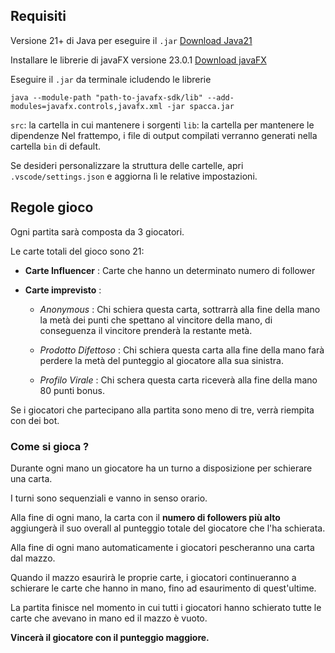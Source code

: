 ## Requisiti

Versione 21+ di Java per eseguire il `.jar`
[Download Java21](https://www.oracle.com/java/technologies/downloads/?er=221886)

Installare le librerie di javaFX versione 23.0.1
[Download javaFX](https://gluonhq.com/products/javafx/)

Eseguire il `.jar` da terminale icludendo le librerie
```
java --module-path "path-to-javafx-sdk/lib" --add-modules=javafx.controls,javafx.xml -jar spacca.jar
```

`src`: la cartella in cui mantenere i sorgenti
`lib`: la cartella per mantenere le dipendenze
Nel frattempo, i file di output compilati verranno generati nella cartella `bin` di default.

Se desideri personalizzare la struttura delle cartelle, apri `.vscode/settings.json` e aggiorna lì le relative impostazioni.


## Regole gioco

Ogni partita sarà composta da 3 giocatori.

Le carte totali del gioco sono 21:

- **Carte Influencer** : Carte che hanno un determinato numero di follower

- **Carte imprevisto** : 

	- *Anonymous* : Chi schiera questa carta, sottrarrà alla fine della mano la metà dei punti che spettano al vincitore della mano, di conseguenza il vincitore prenderà la restante metà.
	
	- *Prodotto Difettoso* : Chi schiera questa carta alla fine della mano farà perdere la metà del punteggio al giocatore alla sua sinistra.
	
	- *Profilo Virale* : Chi schera questa carta riceverà alla fine della mano 80 punti bonus.


Se i giocatori che partecipano alla partita sono meno di tre, verrà riempita con dei bot.

### Come si gioca ?

Durante ogni mano un giocatore ha un turno a disposizione per schierare una carta.

I turni sono sequenziali e vanno in senso orario.

Alla fine di ogni mano, la carta con il **numero di followers più alto** aggiungerà il suo overall al punteggio totale del giocatore che l'ha schierata.

Alla fine di ogni mano automaticamente i giocatori pescheranno una carta dal mazzo.

Quando il mazzo esaurirà le proprie carte, i giocatori continueranno a schierare le carte che hanno in mano, fino ad esaurimento di quest'ultime.

La partita finisce nel momento in cui tutti i giocatori hanno schierato tutte le carte che avevano in mano ed il mazzo è vuoto. 

**Vincerà il giocatore con il punteggio maggiore.**
